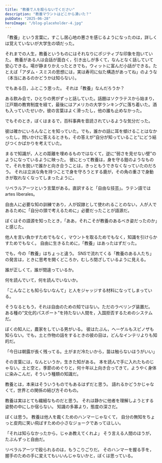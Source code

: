 ```yaml
---
title: "教養で人を殴らないでください"
description: "教養マウントはどこから湧いた？"
pubDate: "2025-06-28"
heroImage: "/blog-placeholder-4.jpg"
---
```


「教養」という言葉に，すこし居心地の悪さを感じるようになったのは，詳しくは覚えていないが大学生の頃だった。

それまでの人生，教養というものにはそれなりにポジティブな印象を抱いていた。
教養がある人は会話が面白く，引き出しが多くて，なんとなく話していて安心できる。場が静まりかえったときでも，ウィットに富んだ小話ができる。たとえば「アダム・スミスの思想には，実は寿司に似た構造があってね」のような（本当にあるのかどうかは知らない）。

でもある日，ふとこう思った。
それは「教養」なんだろうか？

ある飲み会で，ひとりの男がずっと話していた。話題はソクラテスから始まり，江戸期の教育制度を経て，最後にはアメリカの大学ランキングに落ち着いた。酒も入っていたせいか，彼の言葉はよく滑ったし，他の誰も止めなかった。

でもそのとき，ぼくはまるで，百科事典を音読されているような気分だった。

彼は確かにいろんなことを知っていた。でも，誰かの話に耳を傾けることはなかったし，問いかけに答えるときも，その答えが“自分が知っていること”にどう結びつくかばかりを考えていた。

まるで知識が，人との距離を埋めるものではなくて，逆に“弱さを見せない壁”のようになっているように映った。
彼にとって教養は，身を守る鎧のようなもので，それを脱いで誰かと向き合うことは，きっともうできなくなっていたのだろう。
それは立派な角を持つことで身を守ろうとする鹿が，その角の重さで身動きが取れなくなってしまったように。

リベラルアーツという言葉がある。直訳すると「自由な技芸」。ラテン語では artes liberales。

自由人に必要な知の訓練であり，人が奴隷として使われることのない，人が人であるために「自分の頭で考えるために」必要だったことが語源だ。

ぼくはその語源を知ったとき，「ああ，それこそが教養のあるべき姿だったのか」と感じた。

他人を言い負かすためでもなく，マウントを取るためでもなく，知識を引けらかすためでもなく。
自由に生きるために，「教養」はあったはずだった。

でも，今の「教養」はちょっと違う。
SNSで流れてくる「教養のある人たち」の発言は，ときに思考を開くどころか，むしろ閉ざしているように見える。

誰が正しくて，誰が間違っているか。

何を読んでいて，何を読んでいないか。

「こんなことも知らないなんて」と人をジャッジする材料になってしまっている。

そうなるともう，それは自由のための知ではない。ただのラベリング装置だ。
ある種の“文化的パスポート”を持たない人間を，入国拒否するためのシステムだ。

ぼくの知人に，農家をしている男がいる。
彼はたぶん，ヘーゲルもスピノザも知らない。でも，土と作物の話をするときの彼の目は，どんなインテリよりも知的だ。

「今日は朝露が長く残ってる。土がまだ冷たいから，苗は触らないほうがいい」

その言葉には，なんというか，生きた知がある。
本を読んで手に入れたものじゃない。土と空と，季節のめぐりと，何十年以上向き合ってきて，ようやく身体に染みこんだ，そういう種類の知識だ。

教養とは，本来はそういうものでもあるはずだと思う。
語れるかどうかじゃなくて，世界との関係の結び方そのもの。

教養は実はとても繊細なものだと思う。
それは静かに他者を理解しようとする姿勢の中にしか宿らない。
知識の多寡より，態度の深さだ。

ぼくは思う。
教養は他人を裁くためのハンマーじゃなくて，
自分の無知をちょっと皮肉に笑い飛ばすための小さなジョークであってほしい。

「それは知らなかったから，じゃあ教えてくれよ」
そう言える人間のほうが，たぶんずっと自由だ。

リベラルアーツで殴られるのは，もうこりごりだ。
そのハンマーを握る手を，握手のための手に変えてもいいんじゃないかと，ぼくは思っている。